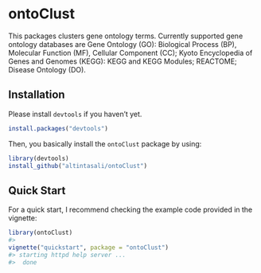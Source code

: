 
<!-- README.md is generated from README.Rmd. Please edit that file -->

# ontoClust

<!-- badges: start -->
<!-- badges: end -->

This packages clusters gene ontology terms. Currently supported gene
ontology databases are Gene Ontology (GO): Biological Process (BP),
Molecular Function (MF), Cellular Component (CC); Kyoto Encyclopedia of
Genes and Genomes (KEGG): KEGG and KEGG Modules; REACTOME; Disease
Ontology (DO).

## Installation

Please install `devtools` if you haven’t yet.

``` r
install.packages("devtools")
```

Then, you basically install the `ontoClust` package by using:

``` r
library(devtools)
install_github("altintasali/ontoClust")
```

## Quick Start

For a quick start, I recommend checking the example code provided in the
vignette:

``` r
library(ontoClust)
#> 
vignette("quickstart", package = "ontoClust")
#> starting httpd help server ...
#>  done
```
